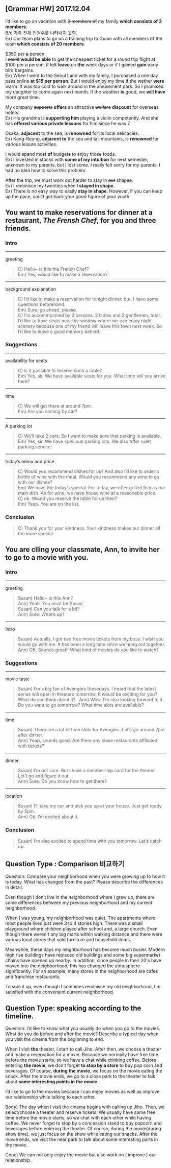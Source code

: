 ## [Grammar HW] 2017.12.04

I’d like to go on vacation with ~~3 members of~~ my family **which consists of 3 members**.  
B/c 가족 전체 인원수를 나타내지 못함.  
Ex) Our team plans to go on a training trip to Guam with all members of the team **which consists of 20 members**. 

$350 per ~~a~~ person.  
I ~~could~~ **would be able** to get the cheapest ticket for a round trip flight at $100 per ~~a~~ person, if ~~left~~ **leave** on **the** week days or if I ~~gained~~ **gain** early bird bargains.  
Ex) When I went to the Seoul Land with my family, I purchased a one day pass online **at $15 per person**. But I would enjoy my time if the wether **were** warm. It was too cold to walk around in the amusement park. So I promised my daughter to come again next month. If the weather **is** good, we **will have** more great time.

My company ~~supports~~ **offers** an attractive ~~welfare~~ **discount** for overseas hotels.   
Ex) His grandma is **supporting him** playing a violin competently. And she has **offered various private lessons** for him since he was 7. 


Osaka, **adjacent** to the sea, is **renowned** for its local delicacies.  
Ex) Kang-Reung, **adjacent to** the sea and tall mountains, is **renowned** for various leisure activities.

I would spend most **of** budget~~s~~ to enjoy those foods.  
Ex) I invested in stocks with **some of my intuition** for next semester, unknown to my parents, but I lost some. I really felt sorry for my parents. I had no idea how to solve this problem.

After the trip, we must work out harder to stay in ~~our~~ shape~~s~~.   
Ex) I reminisce my twenties when I **stayed in shape**.  
Ex) There is no easy way to easily **stay in shape**. However, if you can keep up the pace, you’d get back your good figure of your youth.


## You want to make reservations for dinner at a restaurant, *The Frensh Chef*, for you and three friends.

### Intro
----
greeting  

> C) Hello~ is this the French Chef?  
> Em) Yes, would like to make a reservation?  

----
background explanation

> C) I’d like to make a reservation for tonight dinner. but, I have some questions beforehand.    
> Em) Sure, go ahead, please.     
> C) I’m accommpanied by 3 persons. 2 ladies and 2 gentlemen, total.  I’d like to have seats near the window where we can enjoy night scenery because one of my friend will leave this town next week. So I’d like to leave a good memory behind.  
 
### Suggestions
---- 
availability for seats

> C) Is it possible to reserve such a table?  
> Em) Yes, sir. We have available seats for you. What time will you arrive here?   

----
time

> C) We will get there at around 7pm.  
> Em) Are you coming by car?  

----
A parking lot

> C) We’ll take 2 cars. So I want to make sure that parking is available.  
> Em) Yes, sir. We have specious parking lots. We also offer valet parking service.  

---- 
today’s menu and price  

> C) Would you recommend dishes for us? And also I’d like to order a bottle of wine with the meal. Would you recommend any wine to go with our dishes?  
> Em) We have the today’s special. For today, we offer grilled fish as our main dish. As for wine, we have house wine at a reasonable price.  
> C) ok. Would you reserve the table for us then?  
> Em) Yeap. You are on the list.   
		
### Conclusion
> C) Thank you for your kindness. Your kindness makes our dinner all the more special.   



## You are clling your classmate, Ann, to invite her to go to a movie with you.

### Intro

---- 
greeting

> Susan) Hello~ is this Ann?  
> Ann) Yeah. You must be Susan.  
> Susan) Can you talk for a bit?  
> Ann) Sure. What’s up?   

----
Intro

> Susan) Actually, I got two free movie tickets from my boss. I wish you would go with me. It has been a long time since we hung out together.   
> Ann) OK. Sounds great!! What kind of movies do you like to watch?   

### Suggestions

---- 
movie taste

> Susan) I’m a big fan of Avengers thesedays. I heard that the latest series will open in theaters tomorrow. It would be exciting for you? What do you think about it?   
> Ann) Wow. I’m also looking forward to it. Do you want to go tomorrow? What time slots are available?   

---- 
time

> Susan) There are a lot of time slots for Avengers. Let’s go around 7pm after dinner.  
> Ann) Yeap, sounds good. Are there any close restaurants affiliated with tickets?  

---- 
dinner

> Susan) I’m not sure. But I have a membership card for the theater. Let’t go and figure it out.  
> Ann) Sure. Do you know how to get there?  

----
location

> Susan) I’ll take my car and pick you up at your house. Just get ready by 5pm.  
> Ann) Ok. I’m excited about it.  

### Conclusion
> Susan) I’m also excited to spend time with you tomorrow. Let’s catch up.   


## Question Type : Comparison 비교하기

Question: Compare your neighborhood when you were growing up to how it is today. What has changed from the past? Please describe the differences in detail.  


Even though I don’t live in the neighborhood where I grew up, there are some differences between my previous neighborhood and my current neighborhood. 

When I was young, my neighborhood was quiet. The apartments where most people lived just were 3 to 4 stories high. There was a small playground where children played after school and, a large church. Even though there weren't any big marts within walking distance and there were various local stores that sold furniture and household items.

Meanwhile, these days my neighborhood has become much busier. Modern high rise buildings have replaced old buildings and some big supermarket chains have opened up nearby. In addition, since people in their 20's have moved into the neighborhood, this has changed the atmosphere significantly. For an example, many stores in the neighborhood are cafes and franchise restaurants.

To sum it up, even though I somtimes reminisce my old neighborhood, I'm satisfied with the convenient current neighborhood.

## Question Type: speaking according to the timeline.

Question: I’d like to know what you usually do when you go to the movies. What do you do before and after the movie? Describe a typical day when you visit the cinema from the beginning to end. 

When I visit **the** theater, I start to call Jiho. After then, we choose a theater and make a reservation for a movie. Because we normally have free time before the movie starts, so we have a chat while drinking coffee. Before entering **the movie**, we don’t forget **to stop by a store** to buy pop corn and beverages. Of course, **during the movie**, we focus on the movie eating the snack. After the movie ends, we go to a close park to the theater to talk about **some interesting points in the movie**.

I’d like to go to the movies because I can enjoy movies as well as improve our relationship while talking to each other.


Body)
The day when I visit the cinema begins with calling up Jiho. Then, we select/choose a theater and reserve tickets. We usually have some free time before the movie starts, so we chat with each other while having coffee. We never forget to stop by a concession stand to buy popcorn and beverages before entering the theater. Of course, during the movie(during show time), we just focus on the show while eating our snacks. After the movie ends, we visit the near park to talk about some interesting parts in the movie. 

Conc)
We can not only enjoy the movie but also work on ( improve ) our relationship.


